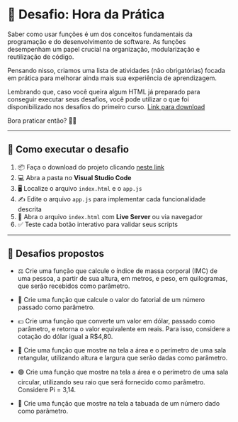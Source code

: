 



# 🎯 Desafio: Hora da Prática

Saber como usar funções é um dos conceitos fundamentais da programação e do desenvolvimento de software. As funções desempenham um papel crucial na organização, modularização e reutilização de código.

Pensando nisso, criamos uma lista de atividades (não obrigatórias) focada em prática para melhorar ainda mais sua experiência de aprendizagem.

Lembrando que, caso você queira algum HTML já preparado para conseguir executar seus desafios, você pode utilizar o que foi disponibilizado nos desafios do primeiro curso. [Link para download](https://cdn3.gnarususercontent.com.br/3270-logica-programacao-mergulhe-programacao-javascript/desafio-js-projeto_inicial.zip)

Bora praticar então? 🧠🔥

---

## 🧪 Como executar o desafio

1. 📦 Faça o download do projeto clicando [neste link](https://cdn3.gnarususercontent.com.br/3270-logica-programacao-mergulhe-programacao-javascript/desafio-js-projeto_inicial.zip)
2. 💻 Abra a pasta no **Visual Studio Code**
3. 🖥️ Localize o arquivo `index.html` e o `app.js`
4. ✍️ Edite o arquivo `app.js` para implementar cada funcionalidade descrita
5. 🧪 Abra o arquivo `index.html` com **Live Server** ou via navegador
6. ✅ Teste cada botão interativo para validar seus scripts

---

## 📌 Desafios propostos

- ⚖️ Crie uma função que calcule o índice de massa corporal (IMC) de uma pessoa, a partir de sua altura, em metros, e peso, em quilogramas, que serão recebidos como parâmetro.

- 🧮 Crie uma função que calcule o valor do fatorial de um número passado como parâmetro.

- 💵 Crie uma função que converte um valor em dólar, passado como parâmetro, e retorna o valor equivalente em reais. Para isso, considere a cotação do dólar igual a R$4,80.

- 📐 Crie uma função que mostre na tela a área e o perímetro de uma sala retangular, utilizando altura e largura que serão dadas como parâmetro.

- 🟢 Crie uma função que mostre na tela a área e o perímetro de uma sala circular, utilizando seu raio que será fornecido como parâmetro. Considere Pi = 3,14.

- 🔢 Crie uma função que mostre na tela a tabuada de um número dado como parâmetro.